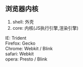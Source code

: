 ## 浏览器内核
1. shell: 外壳
2. core: 内核(JS执行引擎,渲染引擎)

IE: Trident  
Firefox: Gecko  
Chrome: Webkit / Blink  
safari: Webkit  
opera: Presto / Blink  
